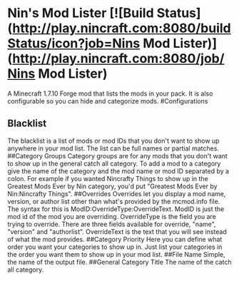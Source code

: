 # Nin's Mod Lister [![Build Status](http://play.nincraft.com:8080/buildStatus/icon?job=Nins Mod Lister)](http://play.nincraft.com:8080/job/Nins Mod Lister)
A Minecraft 1.7.10 Forge mod that lists the mods in your pack. It is also configurable so you can hide and categorize mods.
#Configurations
## Blacklist
The blacklist is a list of mods or mod IDs that you don't want to show up anywhere in your mod list. The list can be full names or partial matches.
##Category Groups
Category groups are for any mods that you don't want to show up in the general catch all category. To add a mod to a category give the name of the category and the mod name or mod ID separated by a colon. For example if you wanted Nincrafty Things to show up in the Greatest Mods Ever by Nin category, you'd put "Greatest Mods Ever by Nin:Nincrafty Things".
##Overrides
Overrides let you display a mod name, version, or author list other than what's provided by the mcmod.info file. The syntax for this is ModID:OverrideType:OverrideText. ModID is just the mod id of the mod you are overriding. OverrideType is the field you are trying to override. There are three fields available for override, "name", "version" and "authorlist". OverrideText is the text that you will see instead of what the mod provides.
##Category Priority
Here you can define what order you want your categories to show up in. Just list your categories in the order you want them to show up in your mod list.
##File Name
Simple, the name of the output file.
##General Category Title
The name of the catch all category.
